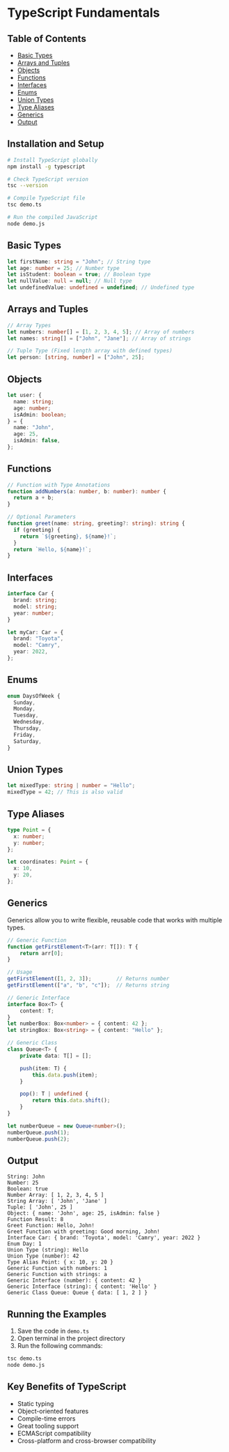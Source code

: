 # TypeScript Fundamentals

## Table of Contents

- [Basic Types](#basic-types)
- [Arrays and Tuples](#arrays-and-tuples)
- [Objects](#objects)
- [Functions](#functions)
- [Interfaces](#interfaces)
- [Enums](#enums)
- [Union Types](#union-types)
- [Type Aliases](#type-aliases)
- [Generics](#generics)
- [Output](#output)

## Installation and Setup

```bash
# Install TypeScript globally
npm install -g typescript

# Check TypeScript version
tsc --version

# Compile TypeScript file
tsc demo.ts

# Run the compiled JavaScript
node demo.js
```

## Basic Types

```typescript
let firstName: string = "John"; // String type
let age: number = 25; // Number type
let isStudent: boolean = true; // Boolean type
let nullValue: null = null; // Null type
let undefinedValue: undefined = undefined; // Undefined type
```

## Arrays and Tuples

```typescript
// Array Types
let numbers: number[] = [1, 2, 3, 4, 5]; // Array of numbers
let names: string[] = ["John", "Jane"]; // Array of strings

// Tuple Type (Fixed length array with defined types)
let person: [string, number] = ["John", 25];
```

## Objects

```typescript
let user: {
  name: string;
  age: number;
  isAdmin: boolean;
} = {
  name: "John",
  age: 25,
  isAdmin: false,
};
```

## Functions

```typescript
// Function with Type Annotations
function addNumbers(a: number, b: number): number {
  return a + b;
}

// Optional Parameters
function greet(name: string, greeting?: string): string {
  if (greeting) {
    return `${greeting}, ${name}!`;
  }
  return `Hello, ${name}!`;
}
```

## Interfaces

```typescript
interface Car {
  brand: string;
  model: string;
  year: number;
}

let myCar: Car = {
  brand: "Toyota",
  model: "Camry",
  year: 2022,
};
```

## Enums

```typescript
enum DaysOfWeek {
  Sunday,
  Monday,
  Tuesday,
  Wednesday,
  Thursday,
  Friday,
  Saturday,
}
```

## Union Types

```typescript
let mixedType: string | number = "Hello";
mixedType = 42; // This is also valid
```

## Type Aliases

```typescript
type Point = {
  x: number;
  y: number;
};

let coordinates: Point = {
  x: 10,
  y: 20,
};
```

## Generics
Generics allow you to write flexible, reusable code that works with multiple types.

```typescript
// Generic Function
function getFirstElement<T>(arr: T[]): T {
    return arr[0];
}

// Usage
getFirstElement([1, 2, 3]);        // Returns number
getFirstElement(["a", "b", "c"]);  // Returns string

// Generic Interface
interface Box<T> {
    content: T;
}
let numberBox: Box<number> = { content: 42 };
let stringBox: Box<string> = { content: "Hello" };

// Generic Class
class Queue<T> {
    private data: T[] = [];

    push(item: T) {
        this.data.push(item);
    }

    pop(): T | undefined {
        return this.data.shift();
    }
}

let numberQueue = new Queue<number>();
numberQueue.push(1);
numberQueue.push(2);
```

## Output 

```
String: John
Number: 25
Boolean: true
Number Array: [ 1, 2, 3, 4, 5 ]
String Array: [ 'John', 'Jane' ]
Tuple: [ 'John', 25 ]
Object: { name: 'John', age: 25, isAdmin: false }
Function Result: 8
Greet Function: Hello, John!
Greet Function with greeting: Good morning, John!
Interface Car: { brand: 'Toyota', model: 'Camry', year: 2022 }
Enum Day: 1
Union Type (string): Hello
Union Type (number): 42
Type Alias Point: { x: 10, y: 20 }
Generic Function with numbers: 1
Generic Function with strings: a
Generic Interface (number): { content: 42 }
Generic Interface (string): { content: 'Hello' }
Generic Class Queue: Queue { data: [ 1, 2 ] }
```

## Running the Examples

1. Save the code in `demo.ts`
2. Open terminal in the project directory
3. Run the following commands:

```bash
tsc demo.ts
node demo.js
```

## Key Benefits of TypeScript

- Static typing
- Object-oriented features
- Compile-time errors
- Great tooling support
- ECMAScript compatibility
- Cross-platform and cross-browser compatibility
